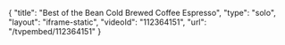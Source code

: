 {
    "title": "Best of the Bean Cold Brewed Coffee  Espresso",
    "type": "solo",
    "layout": "iframe-static",
    "videoId": "112364151",
    "url": "\/tvpembed\/112364151"
}